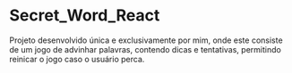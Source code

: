 # Secret_Word_React
Projeto desenvolvido única e exclusivamente por mim, onde este consiste de um jogo de advinhar palavras, contendo dicas e tentativas, permitindo reinicar o jogo caso o usuário perca.
